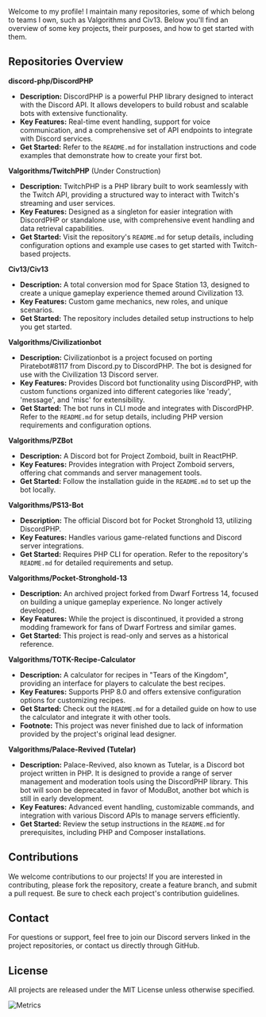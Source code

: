 Welcome to my profile! I maintain many repositories, some of which belong to teams I own, such as Valgorithms and Civ13. Below you'll find an overview of some key projects, their purposes, and how to get started with them.

## Repositories Overview

**discord-php/DiscordPHP**
   - **Description:** DiscordPHP is a powerful PHP library designed to interact with the Discord API. It allows developers to build robust and scalable bots with extensive functionality.
   - **Key Features:** Real-time event handling, support for voice communication, and a comprehensive set of API endpoints to integrate with Discord services.
   - **Get Started:** Refer to the `README.md` for installation instructions and code examples that demonstrate how to create your first bot.

**Valgorithms/TwitchPHP** (Under Construction)
   - **Description:** TwitchPHP is a PHP library built to work seamlessly with the Twitch API, providing a structured way to interact with Twitch's streaming and user services.
   - **Key Features:** Designed as a singleton for easier integration with DiscordPHP or standalone use, with comprehensive event handling and data retrieval capabilities.
   - **Get Started:** Visit the repository's `README.md` for setup details, including configuration options and example use cases to get started with Twitch-based projects.

**Civ13/Civ13**
   - **Description:** A total conversion mod for Space Station 13, designed to create a unique gameplay experience themed around Civilization 13.
   - **Key Features:** Custom game mechanics, new roles, and unique scenarios.
   - **Get Started:** The repository includes detailed setup instructions to help you get started.

**Valgorithms/Civilizationbot**
   - **Description:** Civilizationbot is a project focused on porting Piratebot#8117 from Discord.py to DiscordPHP. The bot is designed for use with the Civilization 13 Discord server.
   - **Key Features:** Provides Discord bot functionality using DiscordPHP, with custom functions organized into different categories like 'ready', 'message', and 'misc' for extensibility.
   - **Get Started:** The bot runs in CLI mode and integrates with DiscordPHP. Refer to the `README.md` for setup details, including PHP version requirements and configuration options.

**Valgorithms/PZBot**
   - **Description:** A Discord bot for Project Zomboid, built in ReactPHP.
   - **Key Features:** Provides integration with Project Zomboid servers, offering chat commands and server management tools.
   - **Get Started:** Follow the installation guide in the `README.md` to set up the bot locally.

**Valgorithms/PS13-Bot**
   - **Description:** The official Discord bot for Pocket Stronghold 13, utilizing DiscordPHP.
   - **Key Features:** Handles various game-related functions and Discord server integrations.
   - **Get Started:** Requires PHP CLI for operation. Refer to the repository's `README.md` for detailed requirements and setup.

**Valgorithms/Pocket-Stronghold-13**
   - **Description:** An archived project forked from Dwarf Fortress 14, focused on building a unique gameplay experience. No longer actively developed.
   - **Key Features:** While the project is discontinued, it provided a strong modding framework for fans of Dwarf Fortress and similar games.
   - **Get Started:** This project is read-only and serves as a historical reference.

**Valgorithms/TOTK-Recipe-Calculator**
   - **Description:** A calculator for recipes in "Tears of the Kingdom", providing an interface for players to calculate the best recipes.
   - **Key Features:** Supports PHP 8.0 and offers extensive configuration options for customizing recipes.
   - **Get Started:** Check out the `README.md` for a detailed guide on how to use the calculator and integrate it with other tools.
   - **Footnote:** This project was never finished due to lack of information provided by the project's original lead designer.

**Valgorithms/Palace-Revived (Tutelar)**
   - **Description:** Palace-Revived, also known as Tutelar, is a Discord bot project written in PHP. It is designed to provide a range of server management and moderation tools using the DiscordPHP library. This bot will soon be deprecated in favor of ModuBot, another bot which is still in early development.
   - **Key Features:** Advanced event handling, customizable commands, and integration with various Discord APIs to manage servers efficiently.
   - **Get Started:** Review the setup instructions in the `README.md` for prerequisites, including PHP and Composer installations.

## Contributions
We welcome contributions to our projects! If you are interested in contributing, please fork the repository, create a feature branch, and submit a pull request. Be sure to check each project's contribution guidelines.

## Contact
For questions or support, feel free to join our Discord servers linked in the project repositories, or contact us directly through GitHub.

## License
All projects are released under the MIT License unless otherwise specified.

![Metrics](https://metrics.lecoq.io/valzargaming?template=classic&config.timezone=America%2FNew_York)
